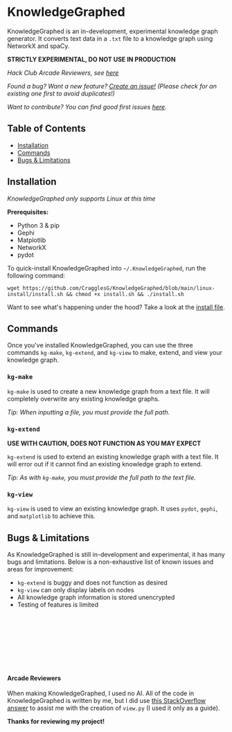 # KnowledgeGraphed

KnowledgeGraphed is an in-development, experimental knowledge graph generator. It converts text data in a `.txt` file to a knowledge graph using NetworkX and spaCy.

**STRICTLY EXPERIMENTAL, DO NOT USE IN PRODUCTION**

_Hack Club Arcade Reviewers, see [here](#arcade-reviewers)_

_Found a bug? Want a new feature? [Create an issue!](https://github.com/CragglesG/KnowledgeGraphed/issues/new) (Please check for an existing one first to avoid duplicates!)_

_Want to contribute? You can find good first issues [here](https://github.com/CragglesG/KnowledgeGraphed/contribute)._

## Table of Contents
- [Installation](#installation)
- [Commands](#commands)
- [Bugs & Limitations](#bugs-&-limitations)

## Installation
_KnowledgeGraphed only supports Linux at this time_

**Prerequisites:**
- Python 3 & pip
- Gephi
- Matplotlib
- NetworkX
- pydot

To quick-install KnowledgeGraphed into `~/.KnowledgeGraphed`, run the following command:

```
wget https://github.com/CragglesG/KnowledgeGraphed/blob/main/linux-install/install.sh && chmod +x install.sh && ./install.sh
```
Want to see what's happening under the hood? Take a look at the [install file](https://github.com/CragglesG/KnowledgeGraphed/blob/main/linux-install/install.sh).

## Commands

Once you've installed KnowledgeGraphed, you can use the three commands `kg-make`, `kg-extend`, and `kg-view` to make, extend, and view your knowledge graph.

### `kg-make`

`kg-make` is used to create a new knowledge graph from a text file. It will completely overwrite any existing knowledge graphs.

_Tip: When inputting a file, you must provide the full path._

### `kg-extend`
**USE WITH CAUTION, DOES NOT FUNCTION AS YOU MAY EXPECT**

`kg-extend` is used to extend an existing knowledge graph with a text file. It will error out if it cannot find an existing knowledge graph to extend.

_Tip: As with `kg-make`, you must provide the full path to the text file._

### `kg-view`

`kg-view` is used to view an existing knowledge graph. It uses `pydot`, `gephi`, and `matplotlib` to achieve this.

## Bugs & Limitations

As KnowledgeGraphed is still in-development and experimental, it has many bugs and limitations. Below is a non-exhaustive list of known issues and areas for improvement:
- `kg-extend` is buggy and does not function as desired
- `kg-view` can only display labels on nodes
- All knowledge graph information is stored unencrypted
- Testing of features is limited

<br><br><br><br><br><br><br>

#### Arcade Reviewers

When making KnowledgeGraphed, I used no AI. All of the code in KnowledgeGraphed is written by me, but I did use [this StackOverflow answer](https://stackoverflow.com/a/18522941) to assist me with the creation of `view.py` (I used it only as a guide).

**Thanks for reviewing my project!**

